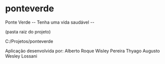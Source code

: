 # ponteverde
Ponte Verde 
-- Tenha uma vida saudável -- 

(pasta raiz do projeto)

C:/Projetos/ponteverde

Aplicação desenvolvida por:
Alberto Roque
Wisley Pereira
Thyago Augusto
Wesley Lossani

